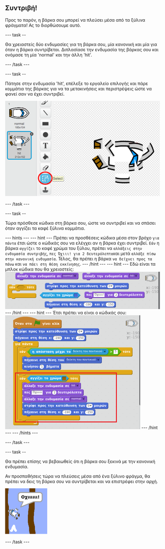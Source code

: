 ## Συντριβή!

Προς το παρόν, η βάρκα σου μπορεί να πλεύσει μέσα από τα ξύλινα φράγματα! Ας το διορθώσουμε αυτό.

\--- task --

Θα χρειαστείς δύο ενδυμασίες για τη βάρκα σου, μία κανονική και μία για όταν η βάρκα συντρίβεται. Διπλασίασε την ενδυμασία της βάρκας σου και ονόμασε τη μία 'normal' και την άλλη 'hit'.

\--- /task \---

\--- task --

Πάτησε στην ενδυμασία 'hit', επέλεξε το εργαλείο επιλογής και πάρε κομμάτια της βάρκας για να τα μετακινήσεις και περιστρέψεις ώστε να φανεί σαν να έχει συντριβεί.

![screenshot](images/boat-hit-costume.png)

\--- /task \---

\--- task --

Τώρα πρόσθεσε κώδικα στη βάρκα σου, ώστε να συντριβεί και να σπάσει όταν αγγίζει τα καφέ ξύλινα κομμάτια.

\--- hints \--- \--- hint \--- Πρέπει να προσθέσεις κώδικα μέσα στον βρόχο `για πάντα` έτσι ώστε ο κώδικάς σου να ελέγχει αν η βάρκα έχει συντριβεί. `Εάν` η βάρκα `αγγίζει` το καφέ χρώμα του ξύλου, πρέπει να `αλλάξεις στην ενδυμασία συντριβής`, `πες Όχιιι! για 2 δευτερόλεπτα`και μετά `αλλάξε πίσω στην κανονική ενδυμασία`. Τέλος, θα πρέπει η βάρκα `να δείχνει προς τα πάνω` και `να πάει στη θέση εκκίνησης`. \--- /hint \--- \--- hint \--- Εδώ είναι τα μπλοκ κώδικα που θα χρειαστείς: ![screenshot](images/boat-hit-blocks.png) \--- /hint \--- \--- hint \--- Έτσι πρέπει να είναι ο κώδικάς σου: ![screenshot](images/boat-hit-code.png) \--- /hint \--- \--- /hints \---

\--- /task \---

\--- task --

Θα πρέπει επίσης να βεβαιωθείς ότι η βάρκα σου ξεκινά με την κανονική ενδυμασία.

Αν προσπαθήσεις τώρα να πλεύσεις μέσα από ένα ξύλινο φράγμα, θα πρέπει να δεις τη βάρκα σου να συντρίβεται και να επιστρέφει στην αρχή.

![screenshot](images/boat-crash.png)

\--- /task \---